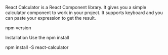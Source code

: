 React Calculator is a React Component library. It gives you a simple calculator component to work in your project. It supports keyboard and you can paste your expression to get the result.

npm version

Installation
Use the npm install

npm install -S react-calculator
